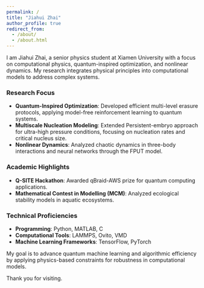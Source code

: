 ```yaml
---
permalink: /
title: "Jiahui Zhai"
author_profile: true
redirect_from: 
  - /about/
  - /about.html
---
```


I am Jiahui Zhai, a senior physics student at Xiamen University with a focus on computational physics, quantum-inspired optimization, and nonlinear dynamics. My research integrates physical principles into computational models to address complex systems.

### Research Focus
- **Quantum-Inspired Optimization**: Developed efficient multi-level erasure protocols, applying model-free reinforcement learning to quantum systems.
- **Multiscale Nucleation Modeling**: Extended Persistent-embryo approach for ultra-high pressure conditions, focusing on nucleation rates and critical nucleus size.
- **Nonlinear Dynamics**: Analyzed chaotic dynamics in three-body interactions and neural networks through the FPUT model.

### Academic Highlights
- **Q-SITE Hackathon**: Awarded qBraid-AWS prize for quantum computing applications.
- **Mathematical Contest in Modelling (MCM)**: Analyzed ecological stability models in aquatic ecosystems.

### Technical Proficiencies
- **Programming**: Python, MATLAB, C
- **Computational Tools**: LAMMPS, Ovito, VMD
- **Machine Learning Frameworks**: TensorFlow, PyTorch

My goal is to advance quantum machine learning and algorithmic efficiency by applying physics-based constraints for robustness in computational models. 

Thank you for visiting.
